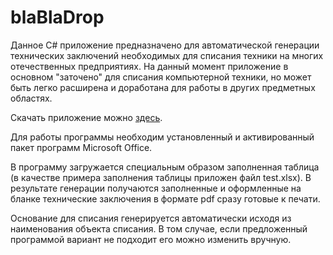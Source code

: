# blaBlaDrop
Данное C# приложение предназначено для автоматической генерации технических заключений необходимых для списания техники на многих отечественных предприятиях. На данный момент приложение в основном "заточено" для списания компьютерной техники, но может быть легко расширена и доработана для работы в других предметных областях.

Скачать приложение можно [здесь](https://1drv.ms/u/s!Arl65j6mohRFgvtXEyjXpyfZOQYrHg).

Для работы программы необходим установленный и активированный пакет программ Microsoft Office.

В программу загружается специальным образом заполненная таблица (в качестве примера заполнения таблицы приложен файл test.xlsx). В результате генерации получаются заполненные и оформленные на бланке технические заключения в формате pdf сразу готовые к печати.

Основание для списания генерируется автоматически исходя из наименования объекта списания. В том случае, если предложенный программой вариант не подходит его можно изменить вручную.
